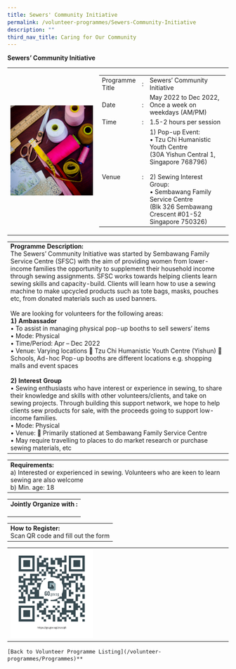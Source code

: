 ```yaml
---
title: Sewers' Community Initiative
permalink: /volunteer-programmes/Sewers-Community-Initiative
description: ""
third_nav_title: Caring for Our Community
---
```

**Sewers’ Community Initiative**

<table border="0" width="100%">
	<tr>
		<td width="40%">
			<img src="/images/Sewers'%20Community.png" style="width=200px;height=auto;"/>
		</td>
		<td width="60%">
			<table border="0" width="100%">
				<tr>
					<td width="20%">
						Programme Title
					</td>
					<td width="5%">
						:
					</td>
					<td  width="75%">
						Sewers’ Community Initiative
					</td>
				</tr>
				<tr>
					<td width="20%">
						Date
					</td>
					<td width="5%">
						:
					</td>
					<td  width="75%">
						May 2022 to Dec 2022, Once a week on weekdays (AM/PM)
					</td>
				</tr>
				<tr>
					<td width="20%">
						Time
					</td>
					<td width="5%">
						:
					</td>
					<td  width="75%">
						1.5-2 hours per session
					</td>
				</tr>
				<tr>
					<td width="20%">
						Venue
					</td>
					<td width="5%">
						:
					</td>
					<td  width="75%">
						1)	Pop-up Event:<br>
• Tzu Chi Humanistic Youth Centre<br>
   (30A Yishun Central 1, Singapore 
    768796)<br><br>2)	Sewing Interest Group:<br>
• Sembawang Family Service Centre<br>(Blk 326 Sembawang Crescent #01-52 Singapore 750326)
					</td>
				</tr>
			</table>
		</td>
	</tr>
</table>

<table border="0" width="100%">
	<tr>
		<td>
			<b>Programme Description:</b><br>
			The Sewers’ Community Initiative was started by Sembawang Family Service Centre (SFSC) with the aim of providing women from lower-income families the opportunity to supplement their household income through sewing assignments. SFSC works towards helping clients learn sewing skills and capacity-build. Clients will learn how to use a sewing machine to make upcycled products such as tote bags, masks, pouches etc, from donated materials such as used banners.<br>
<br>We are looking for volunteers for the following areas:<br> 
<b>1)	Ambassador</b><br>
•	To assist in managing physical pop-up booths to sell sewers’ items<br> 
•	Mode: Physical<br>
•	Time/Period: Apr – Dec 2022<br>
•	Venue: Varying locations
	Tzu Chi Humanistic Youth Centre (Yishun)
	Schools, Ad-hoc Pop-up booths are different locations e.g. shopping malls and event spaces<br>
<br><b>2)	Interest Group</b><br>
•	Sewing enthusiasts who have interest or experience in sewing, to share their knowledge and skills with other volunteers/clients, and take on sewing projects. Through building this support network, we hope to help clients sew products for sale, with the proceeds going to support low-income families.<br>
•	Mode: Physical<br>
•	Venue: 
	Primarily stationed at Sembawang Family Service  Centre<br>•	May require travelling to places to do market research or purchase sewing materials, etc
		</td>
	</tr>
</table>

<table border="0" width="100%">
	<tr>
		<td>
			<b>Requirements:</b><br>
			a) Interested or experienced in sewing. Volunteers who are keen to learn sewing are also welcome<br>
b) Min. age: 18
		</td>
	</tr>
</table>

<table border="0" width="100%">
	<tr>
		<td>
			<b>Jointly Organize with :</b><br>
			&nbsp;
		</td>
	</tr>
</table>

<table border="0" width="100%">
	<tr>
		<td>
			<b>How to Register:</b><br>
			Scan QR code and fill out the form<br>
		</td>
	</tr>
</table>

<table border="0" width="100%">
	<tr>
		<td width="40%">
			<img src="/images/Sewers'%20Community%20Initiative-QR.png" style="width=200px;height=auto;"/>
		</td>
		<td>
			&nbsp;
		</td>
	</tr>
	</table>
	
	[Back to Volunteer Programme Listing](/volunteer-programmes/Programmes)**